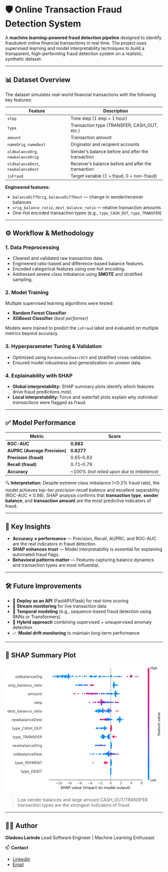 # 🛡️ Online Transaction Fraud Detection System

A **machine learning–powered fraud detection pipeline** designed to identify fraudulent online financial transactions in real time.
The project uses supervised learning and model interpretability techniques to build a transparent, high-performing fraud detection system on a realistic, synthetic dataset.

---

## 📊 Dataset Overview

The dataset simulates real-world financial transactions with the following key features:

| Feature                            | Description                                         |
| ---------------------------------- | --------------------------------------------------- |
| `step`                             | Time step (1 step = 1 hour)                         |
| `type`                             | Transaction type (TRANSFER, CASH_OUT, etc.)         |
| `amount`                           | Transaction amount                                  |
| `nameOrig`, `nameDest`             | Originator and recipient accounts                   |
| `oldbalanceOrg`, `newbalanceOrig`  | Sender’s balance before and after the transaction   |
| `oldbalanceDest`, `newbalanceDest` | Receiver’s balance before and after the transaction |
| `isFraud`                          | Target variable (1 = fraud, 0 = non-fraud)          |

**Engineered features:**

* `balanceDiffOrig`, `balanceDiffDest` — change in sender/receiver balances
* `orig_balance_ratio`, `dest_balance_ratio` — relative transaction amounts
* One-hot encoded transaction types (e.g., `type_CASH_OUT`, `type_TRANSFER`)

---

## ⚙️ Workflow & Methodology

### 1. **Data Preprocessing**

* Cleaned and validated raw transaction data.
* Engineered ratio-based and difference-based balance features.
* Encoded categorical features using one-hot encoding.
* Addressed severe class imbalance using **SMOTE** and stratified sampling.

### 2. **Model Training**

Multiple supervised learning algorithms were tested:

* **Random Forest Classifier**
* **XGBoost Classifier** *(best performer)*

Models were trained to predict the `isFraud` label and evaluated on multiple metrics beyond accuracy.

### 3. **Hyperparameter Tuning & Validation**

* Optimized using `RandomizedSearchCV` and stratified cross-validation.
* Ensured model robustness and generalization on unseen data.

### 4. **Explainability with SHAP**

* **Global interpretability:** SHAP summary plots identify which features drive fraud predictions most.
* **Local interpretability:** Force and waterfall plots explain why *individual transactions* were flagged as fraud.

---

## ✅ Model Performance

| Metric                        | Score                                      |
| ----------------------------- | ------------------------------------------ |
| **ROC-AUC**                   | **0.983**                                  |
| **AUPRC (Average Precision)** | **0.8277**                                 |
| **Precision (fraud)**         | 0.65–0.83                                  |
| **Recall (fraud)**            | 0.71–0.79                                  |
| **Accuracy**                  | ~100% *(not relied upon due to imbalance)* |

🔍 **Interpretation:**
Despite extreme class imbalance (<0.2% fraud rate), the model achieves *top-tier precision-recall balance* and excellent separability (ROC-AUC ≈ 0.98).
SHAP analysis confirms that **transaction type**, **sender balance**, and **transaction amount** are the most predictive indicators of fraud.

---

## 🧠 Key Insights

* **Accuracy ≠ performance** — Precision, Recall, AUPRC, and ROC-AUC are the real indicators in fraud detection.
* **SHAP enhances trust** — Model interpretability is essential for explaining automated fraud flags.
* **Behavioral patterns matter** — Features capturing balance dynamics and transaction types are most influential.

---

## 🛠️ Future Improvements

* 🚀 **Deploy as an API** (FastAPI/Flask) for real-time scoring
* 🔁 **Stream monitoring** for live transaction data
* 🧩 **Temporal modeling** (e.g., sequence-based fraud detection using RNNs or Transformers)
* 🤖 **Hybrid approach** combining supervised + unsupervised anomaly detection
* 📈 **Model drift monitoring** to maintain long-term performance

---

## 📸 SHAP Summary Plot

![SHAP Summary](./output/shap_summary.png)

> Low sender balances and large amount CASH_OUT/TRANSFER transaction types are the strongest indicators of fraud.

---

## 👨‍💻 Author

**Oladosu Larinde**
Lead Software Engineer | Machine Learning Enthusiast

📫 **Contact**

* [LinkedIn](https://www.linkedin.com/in/olarindeladosu)
* [Email](mailto:larindeakin@gmail.com)
